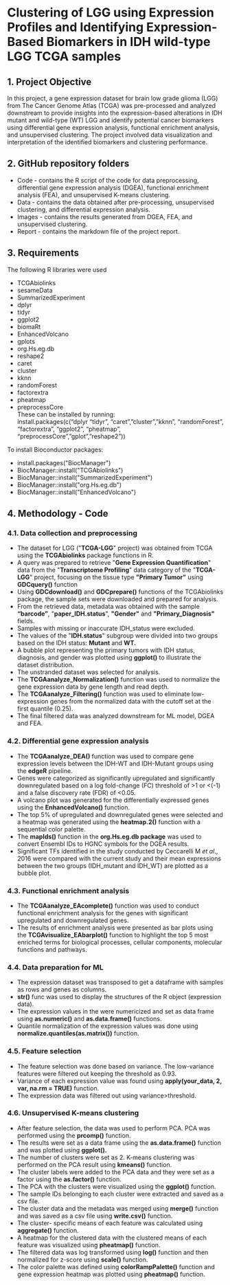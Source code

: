 # **Clustering of LGG using Expression Profiles and Identifying Expression-Based Biomarkers in IDH wild-type LGG TCGA samples**

## 1. **Project Objective**

In this project, a gene expression dataset for brain low grade glioma (LGG) from The Cancer Genome Atlas (TCGA) was pre-processed and analyzed downstream to provide insights into the expression-based alterations in IDH mutant and wild-type (WT) LGG and identify potential cancer biomarkers using differential gene expression analysis, functional enrichment analysis, and unsupervised clustering. The project involved data visualization and interpretation of the identified biomarkers and clustering performance.

## 2. **GitHub repository folders**

* Code \- contains the R script of the code for data preprocessing, differential gene expression analysis (DGEA), functional enrichment analysis (FEA), and unsupervised K-means clustering.  
* Data \- contains the data obtained after pre-processing, unsupervised clustering, and differential expression analysis.  
* Images \- contains the results generated from DGEA, FEA, and unsupervised clustering.  
* Report \- contains the markdown file of the project report.

## 3. **Requirements**

   The following R libraries were used

* TCGAbiolinks  
* sesameData  
* SummarizedExperiment  
* dplyr  
* tidyr  
* ggplot2  
* biomaRt  
* EnhancedVolcano  
* gplots  
* org.Hs.eg.db  
* reshape2  
* caret  
* cluster  
* kknn  
* randomForest  
* factorextra  
* pheatmap  
* preprocessCore  
These can be installed by running:  
install.packages(c(“dplyr “tidyr”, “caret”,”cluster”,”kknn”, “randomForest”, “factorextra”, “ggplot2”, “pheatmap”, “preprocessCore”,”gplot”,”reshape2”))

To install Bioconductor packages:
* install.packages("BiocManager")  
* BiocManager::install("TCGAbiolinks")   
* BiocManager::install("SummarizedExperiment")  
* BiocManager::install("org.Hs.eg.db")  
* BiocManager::install("EnhancedVolcano")

## 4. **Methodology \- Code**
### **4.1.  Data collection and preprocessing** 
* The dataset for LGG ("**TCGA-LGG**" project) was obtained from TCGA using the **TCGAbiolinks** package functions in R.   
* A query was prepared to retrieve "**Gene Expression Quantification**" data from the "**Transcriptome Profiling**" data category of the "**TCGA-LGG**" project, focusing on the tissue type **"Primary Tumor"** using **GDCquery()** function  
* Using **GDCdownload()** and **GDCprepare()** functions of the TCGAbiolinks package, the sample sets were downloaded and prepared for analysis.  
* From the retrieved data, metadata was obtained with the sample **“barcode”**,  "**paper\_IDH.status**", **"Gender"** and **"Primary\_Diagnosis"** fields.  
* Samples with missing or inaccurate IDH\_status  were excluded.  
* The values of the "**IDH.status**" subgroup were divided into two groups based on the IDH status: **Mutant** and **WT.** 
* A bubble plot representing the primary tumors with IDH status, diagnosis, and gender was plotted using **ggplot()** to illustrate the dataset distribution.  
* The unstranded dataset was selected for analysis.  
* The **TCGAanalyze\_Normalization()** function was used to normalize the gene expression data by gene length and read depth.  
* The **TCGAanalyze\_Filtering()** function was used to eliminate low-expression genes from the normalized data with the cutoff set at the first quantile (0.25).  
* The final filtered data was analyzed downstream for ML model, DGEA and FEA.
  
### **4.2.  Differential gene expression analysis** 
    
* The **TCGAanalyze\_DEA()** function was used to compare gene expression levels between the IDH-WT and IDH-Mutant groups using the **edgeR** pipeline.   
* Genes were categorized as significantly upregulated and significantly downregulated based on a log fold-change (FC) threshold of \>1 or \<(-1) and a false discovery rate (FDR) of \<0.05.  
* A volcano plot was generated for the differentially expressed genes using the **EnhancedVolcano()** function.   
* The top 5% of upregulated and downregulated genes were selected and a heatmap was generated using the **heatmap.2()** function with a sequential color palette.  
* The **mapIds()** function in the **org.Hs.eg.db package** was used to convert Ensembl IDs to HGNC symbols for the DGEA results.  
* Significant TFs identified in the study conducted by Ceccarelli M *et al*., 2016 were compared with the current study and their mean expressions between the two groups (IDH\_mutant and IDH\_WT) are plotted as a bubble plot.  

### **4.3.  Functional enrichment analysis**

* The **TCGAanalyze\_EAcomplete()** function was used to conduct functional enrichment analysis for the genes with significant upregulated and downregulated genes.  
* The results of enrichment analysis were presented as bar plots using the **TCGAvisualize\_EAbarplot()** function to highlight the top 5 most enriched terms for biological processes, cellular components, molecular functions and pathways.  

### **4.4.  Data preparation for ML**
    
* The expression dataset was transposed to get a dataframe with samples as rows and genes as columns.   
* **str()** func was used to display the structures of the R object (expression data).  
* The expression values in the were numericized and set as data frame using **as.numeric()** and **as.data.frame()** functions.  
* Quantile normalization of the expression values was done using **normalize.quantiles(as.matrix())** function.

### **4.5.  Feature selection**

* The feature selection was done based on variance. The low-variance features were filtered out keeping the threshold as 0.93.  
* Variance of each expression value was found using **apply(your\_data, 2, var, na.rm \= TRUE)** function.  
* The expression data was filtered out using variance\>threshold.
  
### **4.6.  Unsupervised K-means clustering**

* After feature selection, the data was used to perform PCA. PCA was performed using the **prcomp()** function.  
* The results were set as a data frame using the **as.data.frame()** function and was plotted using **ggplot().**  
* The number of clusters were set as 2\. K-means clustering was performed on the PCA result using **kmeans()** function.  
* The cluster labels were added to the PCA data and they were set as a factor using the **as.factor()** function.  
* The PCA with the clusters were visualized using the **ggplot()** function.  
* The sample IDs belonging to each cluster were extracted and saved as a csv file.  
* The cluster data and the metadata was merged using **merge()** function and was saved as a csv file using **write.csv()** function.   
* The cluster- specific means of each feature was calculated using **aggregate()** function.  
* A heatmap for the clustered data with the clustered means of each feature was visualized using **pheatmap()** function.  
* The filtered data was log transformed using **log()** function and then normalized for z-score using **scale()** function.  
* The color palette was defined using **colorRampPalette()** function and gene expression heatmap was plotted using **pheatmap()** function.  
    
  
